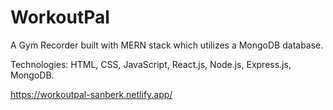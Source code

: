 # WorkoutPal
A Gym Recorder built with MERN stack which utilizes a MongoDB database.

Technologies: HTML, CSS, JavaScript, React.js, Node.js, Express.js, MongoDB.


https://workoutpal-sanberk.netlify.app/
